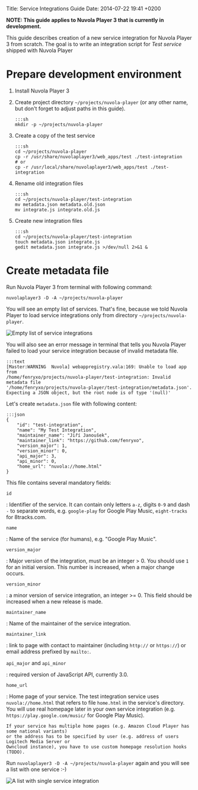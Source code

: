Title: Service Integrations Guide
Date: 2014-07-22 19:41 +0200


**NOTE: This guide applies to Nuvola Player 3 that is currently in development.**

This guide describes creation of a new service integration for Nuvola Player 3 from scratch. The
goal is to write an integration script for *Test service* shipped with Nuvola Player

Prepare development environment
===============================

 1. Install Nuvola Player 3
 2. Create project directory `~/projects/nuvola-player` (or any other name, but don't forget to
    adjust paths in this guide).
    
        :::sh
        mkdir -p ~/projects/nuvola-player
     
 3. Create a copy of the test service
    
        :::sh
        cd ~/projects/nuvola-player
        cp -r /usr/share/nuvolaplayer3/web_apps/test ./test-integration
        # or
        cp -r /usr/local/share/nuvolaplayer3/web_apps/test ./test-integration
    
 4. Rename old integration files
    
        :::sh
        cd ~/projects/nuvola-player/test-integration
        mv metadata.json metadata.old.json
        mv integrate.js integrate.old.js
    
 5. Create new integration files
    
        :::sh
        cd ~/projects/nuvola-player/test-integration
        touch metadata.json integrate.js
        gedit metadata.json integrate.js >/dev/null 2>&1 &


Create metadata file
====================

Run Nuvola Player 3 from terminal with following command:
    
    nuvolaplayer3 -D -A ~/projects/nuvola-player

You will see an empty list of services. That's fine, because we told Nuvola Player to load service
integrations only from directory `~/projects/nuvola-player`.

![Empty list of service integrations]({filename}/images/guide/empty_app_list.png)

You will also see an error message in terminal that tells you Nuvola Player failed to load your
service integration because of invalid metadata file.

    :::text
    [Master:WARNING  Nuvola] webappregistry.vala:169: Unable to load app from
    /home/fenryxo/projects/nuvola-player/test-integration: Invalid metadata file
    '/home/fenryxo/projects/nuvola-player/test-integration/metadata.json'.
    Expecting a JSON object, but the root node is of type '(null)'

Let's create ``metadata.json`` file with following content:

    :::json
    {
        "id": "test-integration",
        "name": "My Test Integration",
        "maintainer_name": "Jiří Janoušek",
        "maintainer_link": "https://github.com/fenryxo",
        "version_major": 1,
        "version_minor": 0,
        "api_major": 3,
        "api_minor": 0,
        "home_url": "nuvola://home.html"
    }

This file contains several mandatory fields:

`id`

:   Identifier of the service. It can contain only letters `a-z`, digits `0-9` and dash `-` to
    separate words, e.g. `google-play` for Google Play Music, `eight-tracks` for 8tracks.com.

`name`

:   Name of the service (for humans), e.g. "Google Play Music".

`version_major`

:   Major version of the integration, must be an integer > 0. You should use
    `1` for an initial version. This number is increased, when a major change occurs.

`version_minor`

:   a minor version of service integration, an integer >= 0. This field should
    be increased when a new release is made.
    
`maintainer_name`

:   Name of the maintainer of the service integration.

`maintainer_link`

:   link to page with contact to maintainer (including `http://` or `https://`) or email address
    prefixed by `mailto:`.

`api_major` and `api_minor`

:   required version of JavaScript API, currently 3.0.

`home_url`

:   Home page of your service. The test integration service uses `nuvola://home.html` that refers to
    file  `home.html` in the service's directory. You will use real homepage later in your own
    service integration (e.g. `https://play.google.com/music/` for Google Play Music).
    
    If your service has multiple home pages (e.g. Amazon Cloud Player has some national variants)
    or the address has to be specified by user (e.g. address of users Logitech Media Server or
    Owncloud instance), you have to use custom homepage resolution hooks (TODO).

Run `nuvolaplayer3 -D -A ~/projects/nuvola-player` again and you will see a list with one service :-)

![A list with single service integration]({filename}/images/guide/app_list_one_service.png)
